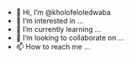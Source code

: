 - 👋 Hi, I’m @kholofeloledwaba
- 👀 I’m interested in ...
- 🌱 I’m currently learning ...
- 💞️ I’m looking to collaborate on ...
- 📫 How to reach me ...

<!---
kholofeloledwaba/kholofeloledwaba is a ✨ special ✨ repository because its `README.md` (this file) appears on your GitHub profile.
You can click the Preview link to take a look at your changes.
--->
